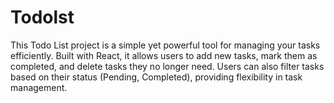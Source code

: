 # Todolst
This Todo List project is a simple yet powerful tool for managing your tasks efficiently. Built with React, it allows users to add new tasks, mark them as completed, and delete tasks they no longer need. Users can also filter tasks based on their status (Pending, Completed), providing flexibility in task management.
